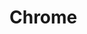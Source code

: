 <!--
 * @Author: tangdaoyong
 * @Date: 2021-04-14 14:54:15
 * @LastEditors: tangdaoyong
 * @LastEditTime: 2021-04-14 14:54:16
 * @Description: Chrome
-->
# Chrome